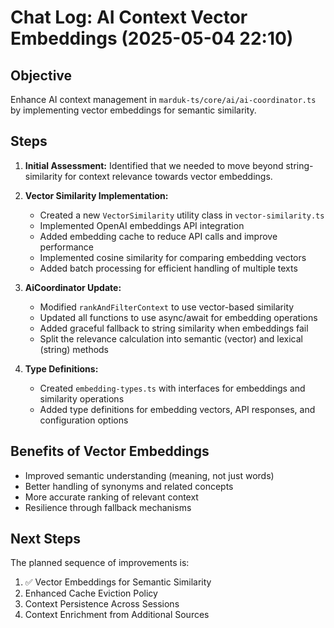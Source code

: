 # Chat Log: AI Context Vector Embeddings (2025-05-04 22:10)

## Objective
Enhance AI context management in `marduk-ts/core/ai/ai-coordinator.ts` by implementing vector embeddings for semantic similarity.

## Steps

1. **Initial Assessment:** Identified that we needed to move beyond string-similarity for context relevance towards vector embeddings.

2. **Vector Similarity Implementation:**
   - Created a new `VectorSimilarity` utility class in `vector-similarity.ts`
   - Implemented OpenAI embeddings API integration
   - Added embedding cache to reduce API calls and improve performance
   - Implemented cosine similarity for comparing embedding vectors
   - Added batch processing for efficient handling of multiple texts

3. **AiCoordinator Update:**
   - Modified `rankAndFilterContext` to use vector-based similarity
   - Updated all functions to use async/await for embedding operations
   - Added graceful fallback to string similarity when embeddings fail
   - Split the relevance calculation into semantic (vector) and lexical (string) methods

4. **Type Definitions:**
   - Created `embedding-types.ts` with interfaces for embeddings and similarity operations
   - Added type definitions for embedding vectors, API responses, and configuration options

## Benefits of Vector Embeddings
- Improved semantic understanding (meaning, not just words)
- Better handling of synonyms and related concepts
- More accurate ranking of relevant context
- Resilience through fallback mechanisms

## Next Steps
The planned sequence of improvements is:
1. ✅ Vector Embeddings for Semantic Similarity 
2. Enhanced Cache Eviction Policy
3. Context Persistence Across Sessions
4. Context Enrichment from Additional Sources
